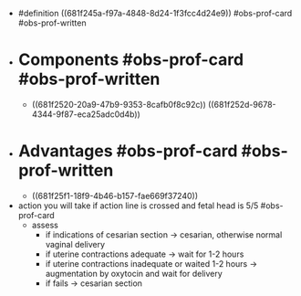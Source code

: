 - #definition ((681f245a-f97a-4848-8d24-1f3fcc4d24e9)) #obs-prof-card #obs-prof-written
- # Components #obs-prof-card #obs-prof-written
	- ((681f2520-20a9-47b9-9353-8cafb0f8c92c))
	  ((681f252d-9678-4344-9f87-eca25adc0d4b))
- # Advantages #obs-prof-card #obs-prof-written
	- ((681f25f1-18f9-4b46-b157-fae669f37240))
- action you will take if action line is crossed and fetal head is 5/5 #obs-prof-card
	- assess
		- if indications of cesarian section -> cesarian, otherwise normal vaginal delivery
		- if uterine contractions adequate -> wait for 1-2 hours
		- if uterine contractions inadequate or waited 1-2 hours -> augmentation by oxytocin and wait for delivery
		- if fails -> cesarian section